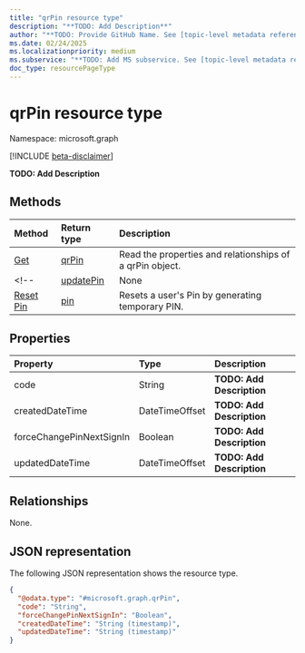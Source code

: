 ```yaml
---
title: "qrPin resource type"
description: "**TODO: Add Description**"
author: "**TODO: Provide GitHub Name. See [topic-level metadata reference](https://aka.ms/msgo?pagePath=Document-APIs/Guidelines/Metadata)**"
ms.date: 02/24/2025
ms.localizationpriority: medium
ms.subservice: "**TODO: Add MS subservice. See [topic-level metadata reference](https://aka.ms/msgo?pagePath=Document-APIs/Guidelines/Metadata)**"
doc_type: resourcePageType
---
```


# qrPin resource type

Namespace: microsoft.graph

[!INCLUDE [beta-disclaimer](../../includes/beta-disclaimer.md)]

**TODO: Add Description**


## Methods
|Method|Return type|Description|
|:---|:---|:---|
|[Get](../api/qrpin-get.md)|[qrPin](../resources/qrpin.md)|Read the properties and relationships of a qrPin object.|
<!--|[updatePin](../api/qrpin-updatepin.md)|None|**TODO: Add Description**|-->
|[Reset Pin](../api/qrcodepinauthenticationmethod-patch-pin.md)|[pin](../resources/qrpin.md)|Resets a user's Pin by generating temporary PIN.|

## Properties
|Property|Type|Description|
|:---|:---|:---|
|code|String|**TODO: Add Description**|
|createdDateTime|DateTimeOffset|**TODO: Add Description**|
|forceChangePinNextSignIn|Boolean|**TODO: Add Description**|
|updatedDateTime|DateTimeOffset|**TODO: Add Description**|

## Relationships
None.

## JSON representation
The following JSON representation shows the resource type.
<!-- {
  "blockType": "resource",
  "keyProperty": "id",
  "@odata.type": "microsoft.graph.qrPin",
  "openType": false
}
-->
``` json
{
  "@odata.type": "#microsoft.graph.qrPin",
  "code": "String",
  "forceChangePinNextSignIn": "Boolean",
  "createdDateTime": "String (timestamp)",
  "updatedDateTime": "String (timestamp)"
}
```

